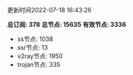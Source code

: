 更新时间2022-07-18 16:43:26

**总订阅: 378**
**总节点: 15635**
**有效节点: 3336**
- ss节点: 1038
- ssr节点: 13
- v2ray节点: 1950
- trojan节点: 335
